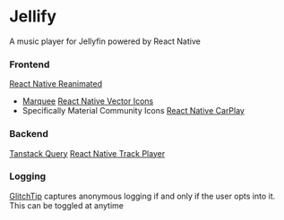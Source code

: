 # Jellify
A music player for Jellyfin powered by React Native


### Frontend
[React Native Reanimated](https://github.com/software-mansion/react-native-reanimated)
- [Marquee](https://github.com/animate-react-native/marquee)
[React Native Vector Icons](https://github.com/oblador/react-native-vector-icons)
- Specifically Material Community Icons
[React Native CarPlay](https://github.com/birkir/react-native-carplay)

### Backend
[Tanstack Query](https://tanstack.com/query/latest/docs/framework/react/react-native)
[React Native Track Player](https://github.com/doublesymmetry/react-native-track-player)

### Logging
[GlitchTip](https://glitchtip.com/) captures anonymous logging if and only if the user opts into it. This can be toggled at anytime
